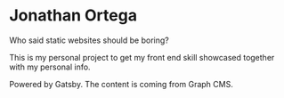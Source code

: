 # Jonathan Ortega

Who said static websites should be boring?

This is my personal project to get my front end skill showcased together with my personal info.

Powered by Gatsby.
The content is coming from Graph CMS.
